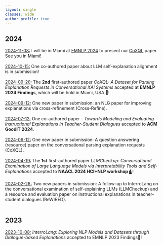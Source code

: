 ```yaml
---
layout: single
classes: wide
author_profile: true
---
```

## 2024
<u> 2024-11-08:</u> I will be in Miami at <a href="https://2024.emnlp.org/">EMNLP 2024</a> to present our <a href="https://aclanthology.org/2024.findings-emnlp.76/">CoXQL</a> paper. See you in Miami!<br><br>
<u> 2024-10-15:</u> One co-authored paper about LLM self-explanation alignment is in submission!<br><br>
<u> 2024-09-20:</u> The <b>2nd</b> first-authored paper _CoXQL: A Dataset for Parsing Explanation Requests in Conversational XAI Systems_ accepted at **EMNLP 2024 Findings**, which will be hold in Miami, USA 🗽!<br><br>
<u>2024-09-12:</u> One new paper in submission: an NLG paper for improving explanations via cross-refinement (Cross-Refine).<br><br>
<u>2024-07-12:</u> One co-authored paper - _Towards Modeling and Evaluating Instructional Explanations in Teacher-Student Dialogues_ accepted to **ACM GoodIT 2024**.<br><br>
<u>2024-06-12:</u> One new paper in submission: A question answering (resource) paper on the conversational parsing explanation requests (CoXQL).<br><br>
<u>2024-04-19:</u> The **1st** first-authored paper _LLMCheckup: Conversational Examination of Large Language Models via Interpretability Tools and Self-Explanations_ accepted to **NAACL 2024 HCI+NLP workshop**🛕!<br><br>
<u>2024-02-28:</u> Two new papers in submission: A follow-up to InterroLang on the conversational examination of self-explaining LLMs (LLMCheckup) and a resource and evaluation paper on instructional explanations in teacher-student dialogues (ReWIRED).<br><br>

## 2023
<u>2023-10-08:</u> _InterroLang: Exploring NLP Models and Datasets through Dialogue-based Explanations_ accepted to EMNLP 2023 Findings🦁!
